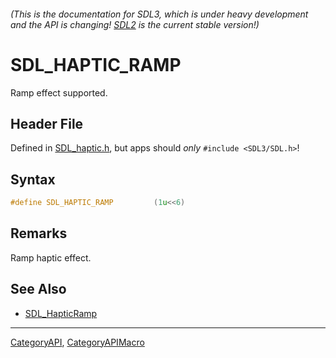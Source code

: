 ###### (This is the documentation for SDL3, which is under heavy development and the API is changing! [SDL2](https://wiki.libsdl.org/SDL2/) is the current stable version!)
# SDL_HAPTIC_RAMP

Ramp effect supported.

## Header File

Defined in [SDL_haptic.h](https://github.com/libsdl-org/SDL/blob/main/include/SDL3/SDL_haptic.h), but apps should _only_ `#include <SDL3/SDL.h>`!

## Syntax

```c
#define SDL_HAPTIC_RAMP         (1u<<6)
```

## Remarks

Ramp haptic effect.

## See Also

* [SDL_HapticRamp](SDL_HapticRamp)

----
[CategoryAPI](CategoryAPI), [CategoryAPIMacro](CategoryAPIMacro)


